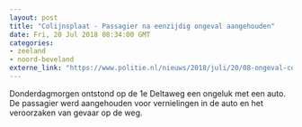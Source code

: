 ```yaml
---
layout: post
title: "Colijnsplaat - Passagier na eenzijdig ongeval aangehouden"
date: Fri, 20 Jul 2018 08:34:00 GMT
categories: 
- zeeland 
- noord-beveland 
externe_link: "https://www.politie.nl/nieuws/2018/juli/20/08-ongeval-colijnsplaat.html"
---
```


Donderdagmorgen ontstond op de 1e Deltaweg een ongeluk met een auto. De passagier werd aangehouden voor vernielingen in de auto en het veroorzaken van gevaar op de weg.
